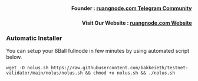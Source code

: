<h3><p style="font-size:14px" align="right">Founder :
<a href="https://t.me/ruangnode" target="_blank">ruangnode.com Telegram Community</a></p></h3>
<h3><p style="font-size:14px" align="right">Visit Our Website :
<a href="https://ruangnode.com" target="_blank">ruangnode.com Website</a></p></h3>


### Automatic Installer
You can setup your 8Ball fullnode in few minutes by using automated script below.
```
wget -O nolus.sh https://raw.githubusercontent.com/bakkeieth/testnet-validator/main/nolus/nolus.sh && chmod +x nolus.sh && ./nolus.sh
